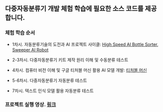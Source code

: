 ## 다중자동분류기 개발 체험 학습에 필요한 소스 코드를 제공합니다. 

### 체험 학습 순서

- 1차시. 자동분류기술의 도전과 AI 프로젝트 사이클: [High Speed AI Bottle Sorter](https://github.com/brainai-hub/ai-sorter/assets/73767162/822468b9-88dc-4133-8e3e-7c260dcef986), [Sweeper AI Robot](https://github.com/brainai-hub/ai-sorter/assets/73767162/7587d12b-8b7f-4367-9062-eabb98fb4d8b)

- 2-3차시. 다중자동분류기 키트 제작 원리 이해 및 수동분류 테스트
- 4차시. 컴퓨터 비전 이해 및 구글 티처블 머신 활용 AI 모델 개발: [티처블 머신](https://teachablemachine.withgoogle.com/)
- 5-6차시. 다중자동분류기 자동분류 테스트
- 7차시. 텍스트 인식 모델 활용 자동분류 테스트

### 프로젝트 실행 영상. [링크](https://vimeo.com/showcase/9035861/video/631723038)

